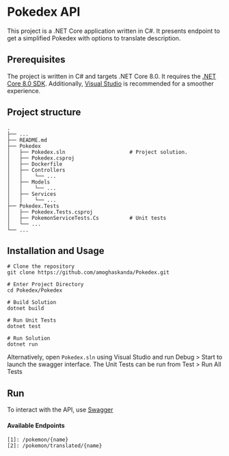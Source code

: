 ﻿# Pokedex API

This project is a .NET Core application written in C#. It presents endpoint to get a simplified Pokedex with options to translate description.
## Prerequisites

The project is written in C# and targets .NET Core 8.0. It requires the [.NET Core 8.0 SDK](https://dotnet.microsoft.com/en-us/download). Additionally, [Visual Studio](https://visualstudio.microsoft.com/thank-you-downloading-visual-studio/?sku=Community&channel=Release&version=VS2022&source=VSLandingPage&cid=2030&passive=false) is recommended for a smoother experience.
## Project structure
```console
.
├── ...
├── README.md
├── Pokedex                    
│   ├── Pokedex.sln                     # Project solution.
│   ├── Pokedex.csproj
│   ├── Dockerfile
│   ├── Controllers
│   │    └── ...  
│   ├── Models
│   │    └── ...
│   ├── Services
│   │    └── ...
├── Pokedex.Tests
│   ├── Pokedex.Tests.csproj
│   ├── PokemonServiceTests.Cs          # Unit tests
│   └── ...
└── ...
```
## Installation and Usage

```console
# Clone the repository
git clone https://github.com/amoghaskanda/Pokedex.git

# Enter Project Directory
cd Pokedex/Pokedex

# Build Solution
dotnet build

# Run Unit Tests
dotnet test

# Run Solution
dotnet run
```
Alternatively, open ```Pokedex.sln``` using Visual Studio and run Debug > Start to launch the swagger interface.
The Unit Tests can be run from Test > Run All Tests
## Run
To interact with the API, use [Swagger](http://localhost:5000/swagger/index.html)
#### Available Endpoints
```console
[1]: /pokemon/{name}
[2]: /pokemon/translated/{name}
```

